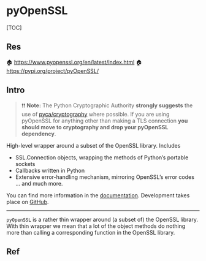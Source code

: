 # pyOpenSSL

[TOC]



## Res
🏠 https://www.pyopenssl.org/en/latest/index.html
🏠 https://pypi.org/project/pyOpenSSL/



## Intro
> ❗❗ **Note:** The Python Cryptographic Authority **strongly suggests** the use of [pyca/cryptography](https://github.com/pyca/cryptography) where possible. If you are using pyOpenSSL for anything other than making a TLS connection **you should move to cryptography and drop your pyOpenSSL dependency**.

High-level wrapper around a subset of the OpenSSL library. Includes
- SSL.Connection objects, wrapping the methods of Python’s portable sockets
- Callbacks written in Python
- Extensive error-handling mechanism, mirroring OpenSSL’s error codes
… and much more.

You can find more information in the [documentation](https://pyopenssl.org/). Development takes place on [GitHub](https://github.com/pyca/pyopenssl).

---

`pyOpenSSL` is a rather thin wrapper around (a subset of) the OpenSSL library. With thin wrapper we mean that a lot of the object methods do nothing more than calling a corresponding function in the OpenSSL library.



## Ref
[python实现从证书中提取公私钥信息及公私钥加解密 | CSDN]: https://blog.csdn.net/weixin_37579123/article/details/89711365
[从openssl rsa pem文件中提取公私钥数据实现 | CSDN]: https://blog.csdn.net/fengbingchun/article/details/106546012

[openssl 查看证书]: https://www.cnblogs.com/liujx2019/p/12706829.html


